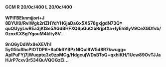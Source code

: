 #### GCM R 20/0c/400 L 20/0c/400
**WPlFBEknmjjori+J**<br/>**8BYUl9/RvlWgk2riZHYdYHGjaDaGx5XS78gxjgdN73Q=**<br/>**quQUyyLwREa3jKISe5AGdBHFXQ6pGuClbRrjptXa+IyEh8IyV9CeXGDfvb/0zoxKXSglYgouM4kIty8V...**<br/><br/>
**9nQ6yDdWx8eXEVh1**<br/>**5yG5IuShcPIOTDP6+9a0k6YBPzNIQul9W5d8R7kwugg=**<br/>**ApIPuFYj7jWuqptq3x9zpMCg/HdgcujWDsBToQ+qxhiKH/1Ucw89OvTJJaHJrP7cxv3r534QuVQOGzEi...**